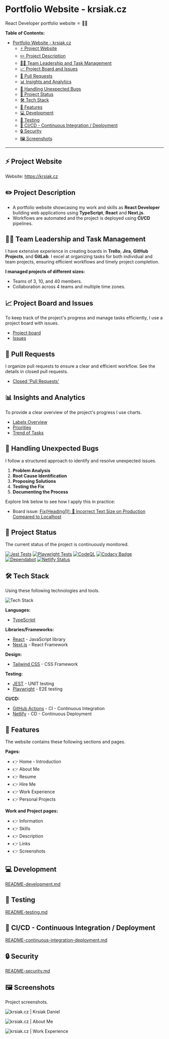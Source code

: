 # Portfolio Website - krsiak.cz

React Developer portfolio website ⚛️ 👨‍💻

**Table of Contents:**

- [Portfolio Website - krsiak.cz](#portfolio-website---krsiakcz)
  - [⚡ Project Website](#-project-website)
  - [✏️ Project Description](#️-project-description)
  - [👨‍💼 Team Leadership and Task Management](#-team-leadership-and-task-management)
  - [📈 Project Board and Issues](#-project-board-and-issues)
  - [🔄 Pull Requests](#-pull-requests)
  - [📊 Insights and Analytics](#-insights-and-analytics)
  - [🐛 Handling Unexpected Bugs](#-handling-unexpected-bugs)
  - [🚦 Project Status](#-project-status)
  - [🛠️ Tech Stack](#️-tech-stack)
  - [📝 Features](#-features)
  - [💻 Development](#-development)
  - [🐛 Testing](#-testing)
  - [🚀 CI/CD - Continuous Integration / Deployment](#-cicd---continuous-integration--deployment)
  - [🔒 Security](#-security)
  - [🖼️ Screenshots](#️-screenshots)

---

## ⚡ Project Website

Website: <https://krsiak.cz>

## ✏️ Project Description

- A portfolio website showcasing my work and skills as **React Developer** building web applications using **TypeScript**, **React** and **Next.js**.
- Workflows are automated and the project is deployed using **CI/CD** pipelines.

## 👨‍💼 Team Leadership and Task Management

I have extensive experience in creating boards in **Trello**, **Jira**, **GitHub Projects**, and **GitLab**. I excel at organizing tasks for both individual and team projects, ensuring efficient workflows and timely project completion.

**I managed projects of different sizes:**

- Teams of 3, 10, and 40 members.
- Collaboration across 4 teams and multiple time zones.

## 📈 Project Board and Issues

To keep track of the project's progress and manage tasks efficiently, I use a project board with issues.

- [Project board](https://github.com/users/krsiakdaniel/projects/6)
- [Issues](https://github.com/krsiakdaniel/portfolio-website-krsiak-cz/issues)

## 🔄 Pull Requests

I organize pull requests to ensure a clear and efficient workflow. See the details in closed pull requests.

- [Closed 'Pull Requests'](https://github.com/krsiakdaniel/portfolio-website-krsiak-cz/pulls?q=is%3Apr+is%3Aclosed)

## 📊 Insights and Analytics

To provide a clear overview of the project's progress I use charts.

- [Labels Overview](https://github.com/users/krsiakdaniel/projects/6/insights/3)
- [Priorities](https://github.com/users/krsiakdaniel/projects/6/insights/2)
- [Trend of Tasks](https://github.com/users/krsiakdaniel/projects/6/insights/1)

## 🐛 Handling Unexpected Bugs

I follow a structured approach to identify and resolve unexpected issues.

1. **Problem Analysis**
2. **Root Cause Identification**
3. **Proposing Solutions**
4. **Testing the Fix**
5. **Documenting the Process**

Explore link below to see how I apply this in practice:

- Board issue: [Fix(Heading1)!: 🐛 Incorrect Text Size on Production Compared to Localhost](https://github.com/users/krsiakdaniel/projects/6/views/1?pane=issue&itemId=90896673&issue=krsiakdaniel%7Cportfolio-website-krsiak-cz%7C163)

## 🚦 Project Status

The current status of the project is continuously monitored.

[![Jest Tests](https://github.com/krsiakdaniel/portfolio-website-krsiak-cz/actions/workflows/jest.yml/badge.svg)](https://github.com/krsiakdaniel/portfolio-website-krsiak-cz/actions/workflows/jest.yml) [![Playwright Tests](https://github.com/krsiakdaniel/portfolio-website-krsiak-cz/actions/workflows/playwright.yml/badge.svg)](https://github.com/krsiakdaniel/portfolio-website-krsiak-cz/actions/workflows/playwright.yml) [![CodeQL](https://github.com/krsiakdaniel/portfolio-website-krsiak-cz/actions/workflows/github-code-scanning/codeql/badge.svg)](https://github.com/krsiakdaniel/portfolio-website-krsiak-cz/actions/workflows/github-code-scanning/codeql) [![Codacy Badge](https://app.codacy.com/project/badge/Grade/eaa72f9b0a7242ae9179b0dfdd58faf5)](https://app.codacy.com/gh/krsiakdaniel/portfolio-website-krsiak-cz/dashboard?utm_source=gh&utm_medium=referral&utm_content=&utm_campaign=Badge_grade) [![Dependabot](https://img.shields.io/badge/Dependabot-Enabled-green)](https://github.com/krsiakdaniel/portfolio-website-krsiak-cz/security/dependabot) [![Netlify Status](https://api.netlify.com/api/v1/badges/eb322254-0169-4941-9416-3806b0bd5be6/deploy-status)](https://app.netlify.com/sites/portfolio-website-krsiak-cz/deploys)

## 🛠️ Tech Stack

Using these following technologies and tools.

![Tech Stack](/readme-images/technologies-and-tools.png)

**Languages:**

- [TypeScript](https://www.typescriptlang.org/)

**Libraries/Frameworks:**

- [React](https://react.dev/) - JavaScript library
- [Next.js](https://nextjs.org/) - React Framework

**Design:**

- [Tailwind CSS](https://tailwindcss.com/) - CSS Framework

**Testing:**

- [JEST](https://jestjs.io/) - UNIT testing
- [Playwright](https://playwright.dev/) - E2E testing

**CI/CD:**

- [GitHub Actions](https://github.com/krsiakdaniel/portfolio-website-krsiak-cz/actions) - CI - Continuous Integration
- [Netlify](https://www.netlify.com/) - CD - Continuous Deployment

## 📝 Features

The website contains these following sections and pages.

**Pages:**

- 👉 Home - Introduction
- 👉 About Me
- 👉 Resume
- 👉 Hire Me
- 👉 Work Experience
- 👉 Personal Projects

**Work and Project pages:**

- 👉 Information
- 👉 Skills
- 👉 Description
- 👉 Links
- 👉 Screenshots

## 💻 Development

[README-development.md](README-development.md)

## 🐛 Testing

[README-testing.md](README-testing.md)

## 🚀 CI/CD - Continuous Integration / Deployment

[README-continuous-integration-deployment.md](README-continuous-integration-deployment.md)

## 🔒 Security

[README-security.md](README-security.md)

## 🖼️ Screenshots

Project screenshots.

![krsiak.cz | Krsiak Daniel](/readme-images/krsiak-website-screenshot-1.png)

![krsiak.cz | About Me](/readme-images/krsiak-website-screenshot-2.png)

![krsiak.cz | Work Experience](/readme-images/krsiak-website-screenshot-3.png)
